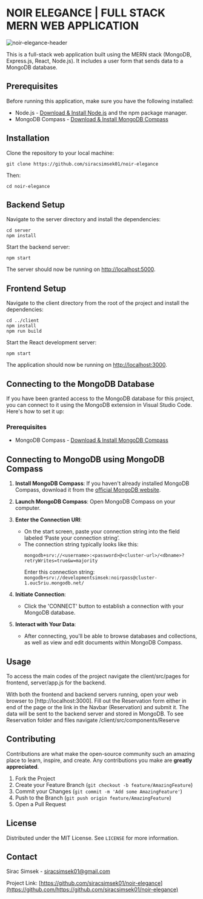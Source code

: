 # NOIR ELEGANCE | FULL STACK MERN WEB APPLICATION
![noir-elegance-header](https://github.com/siracsimsek01/noir-elegance/assets/88107978/58d01cd2-9f1a-4628-a553-a058cdaeddba)




This is a full-stack web application built using the MERN stack (MongoDB, Express.js, React, Node.js). It includes a user form that sends data to a MongoDB database.

## Prerequisites

Before running this application, make sure you have the following installed:
- Node.js - [Download & Install Node.js](https://nodejs.org/en/download/) and the npm package manager.
- MongoDB Compass - [Download & Install MongoDB Compass](https://downloads.mongodb.com/compass/mongodb-compass-1.41.0-darwin-x64.dmg)

## Installation

Clone the repository to your local machine:
```
git clone https://github.com/siracsimsek01/noir-elegance
```
Then:
```
cd noir-elegance
```

## Backend Setup

Navigate to the server directory and install the dependencies:

```
cd server
npm install
```

Start the backend server:

```
npm start
```

The server should now be running on [http://localhost:5000](http://localhost:5050).

## Frontend Setup

Navigate to the client directory from the root of the project and install the dependencies:

```
cd ../client
npm install
npm run build
```

Start the React development server:

```
npm start
```

The application should now be running on [http://localhost:3000](http://localhost:3000).

## Connecting to the MongoDB Database

If you have been granted access to the MongoDB database for this project, you can connect to it using the MongoDB extension in Visual Studio Code. Here's how to set it up:

### Prerequisites

 - MongoDB Compass - [Download & Install MongoDB Compass](https://downloads.mongodb.com/compass/mongodb-compass-1.41.0-darwin-x64.dmg)

## Connecting to MongoDB using MongoDB Compass

1. **Install MongoDB Compass**: If you haven't already installed MongoDB Compass, download it from the [official MongoDB website](https://www.mongodb.com/try/download/compass).

2. **Launch MongoDB Compass**: Open MongoDB Compass on your computer.

3. **Enter the Connection URI**:
   - On the start screen, paste your connection string into the field labeled ‘Paste your connection string’.
   - The connection string typically looks like this:
     ```
     mongodb+srv://<username>:<password>@<cluster-url>/<dbname>?retryWrites=true&w=majority
     ```
     Enter this connection string: ``` mongodb+srv://developmentsimsek:noirpass@cluster-1.ouc5riu.mongodb.net/ ```

4. **Initiate Connection**:
   - Click the 'CONNECT' button to establish a connection with your MongoDB database.

5. **Interact with Your Data**:
   - After connecting, you'll be able to browse databases and collections, as well as view and edit documents within MongoDB Compass.


## Usage

To access the main codes of the project navigate the client/src/pages for frontend, server/app.js for the backend.

With both the frontend and backend servers running, open your web browser to [http://localhost:3000]. Fill out the Reservation form either in end of the page or the link in the Navbar (Reservation) and submit it. The data will be sent to the backend server and stored in MongoDB. To see Reservation folder and files navigate /client/src/components/Reserve





## Contributing

Contributions are what make the open-source community such an amazing place to learn, inspire, and create. Any contributions you make are **greatly appreciated**.

1. Fork the Project
2. Create your Feature Branch (`git checkout -b feature/AmazingFeature`)
3. Commit your Changes (`git commit -m 'Add some AmazingFeature'`)
4. Push to the Branch (`git push origin feature/AmazingFeature`)
5. Open a Pull Request

## License

Distributed under the MIT License. See `LICENSE` for more information.

## Contact

Sirac Simsek - [siracsimsek01@gmail.com](mailto:siracsimsek01@gmail.com)

Project Link: [https://github.com/siracsimsek01/noir-elegance](https://github.com/https://github.com/siracsimsek01/noir-elegance)
